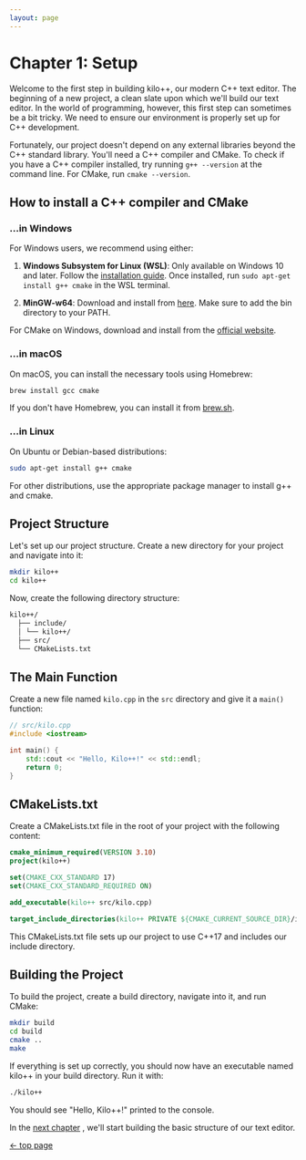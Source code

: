 ```yaml
---
layout: page
---
```


# Chapter 1: Setup

Welcome to the first step in building kilo++, our modern C++ text editor.
The beginning of a new project, a clean slate upon which we'll build our text editor.
In the world of programming, however, this first step can sometimes be a bit tricky.
We need to ensure our environment is properly set up for C++ development.

Fortunately, our project doesn't depend on any external libraries beyond the C++ standard library.
You'll need a C++ compiler and CMake.
To check if you have a C++ compiler installed, try running `g++ --version` at the command line.
For CMake, run `cmake --version`.

## How to install a C++ compiler and CMake

### ...in Windows

For Windows users, we recommend using either:

1. **Windows Subsystem for Linux (WSL)**: Only available on Windows 10 and later. Follow the [installation guide](https://docs.microsoft.com/en-us/windows/wsl/install-win10). Once installed, run `sudo apt-get install g++ cmake` in the WSL terminal.

2. **MinGW-w64**: Download and install from [here](https://sourceforge.net/projects/mingw-w64/). Make sure to add the bin directory to your PATH.

For CMake on Windows, download and install from the [official website](https://cmake.org/download/).

### ...in macOS

On macOS, you can install the necessary tools using Homebrew:

```bash
brew install gcc cmake
```

If you don't have Homebrew, you can install it from [brew.sh](https://brew.sh/).

### ...in Linux

On Ubuntu or Debian-based distributions:

```bash
sudo apt-get install g++ cmake
```

For other distributions, use the appropriate package manager to install g++ and cmake.

## Project Structure

Let's set up our project structure. Create a new directory for your project and navigate into it:

```bash
mkdir kilo++
cd kilo++
```

Now, create the following directory structure:

```bash
kilo++/
  ├── include/
  │ └── kilo++/
  ├── src/
  └── CMakeLists.txt
```

## The Main Function

Create a new file named `kilo.cpp` in the `src` directory and give it a `main()` function:

```cpp
// src/kilo.cpp
#include <iostream>

int main() {
    std::cout << "Hello, Kilo++!" << std::endl;
    return 0;
}
```

## CMakeLists.txt

Create a CMakeLists.txt file in the root of your project with the following content:

```cmake
cmake_minimum_required(VERSION 3.10)
project(kilo++)

set(CMAKE_CXX_STANDARD 17)
set(CMAKE_CXX_STANDARD_REQUIRED ON)

add_executable(kilo++ src/kilo.cpp)

target_include_directories(kilo++ PRIVATE ${CMAKE_CURRENT_SOURCE_DIR}/include)
```

This CMakeLists.txt file sets up our project to use C++17 and includes our include directory.

## Building the Project

To build the project, create a build directory, navigate into it, and run CMake:

```bash
mkdir build
cd build
cmake ..
make
```

If everything is set up correctly, you should now have an executable named kilo++ in your build directory.
Run it with:

```bash
./kilo++
```

You should see "Hello, Kilo++!" printed to the console.

In the [next chapter](02_basic_structure) , we'll start building the basic structure of our text editor.

[<- top page](/)
